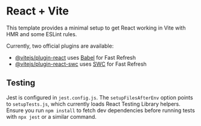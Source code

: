 # React + Vite

This template provides a minimal setup to get React working in Vite with HMR and some ESLint rules.

Currently, two official plugins are available:

- [@vitejs/plugin-react](https://github.com/vitejs/vite-plugin-react/blob/main/packages/plugin-react/README.md) uses [Babel](https://babeljs.io/) for Fast Refresh
- [@vitejs/plugin-react-swc](https://github.com/vitejs/vite-plugin-react-swc) uses [SWC](https://swc.rs/) for Fast Refresh

## Testing

Jest is configured in `jest.config.js`. The `setupFilesAfterEnv` option points to
`setupTests.js`, which currently loads React Testing Library helpers. Ensure
you run `npm install` to fetch dev dependencies before running tests with
`npx jest` or a similar command.
